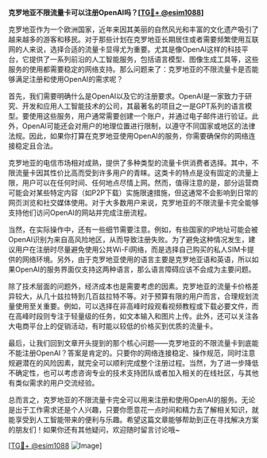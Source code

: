 **克罗地亚不限流量卡可以注册OpenAI吗？[[TG💪+ @esim1088](https://t.me/s/esim1088)]**

克罗地亚作为一个欧洲国家，近年来因其美丽的自然风光和丰富的文化遗产吸引了越来越多的游客和移民。对于那些计划在克罗地亚长期居住或者需要频繁使用互联网的人来说，选择合适的流量卡显得尤为重要。尤其是像OpenAI这样的科技平台，它提供了一系列前沿的人工智能服务，包括语言模型、图像生成工具等，这些服务的使用都需要稳定的网络支持。那么问题来了：克罗地亚的不限流量卡是否能够满足注册和使用OpenAI的需求呢？

首先，我们需要明确什么是OpenAI以及它的注册要求。OpenAI是一家致力于研究、开发和应用人工智能技术的公司，其最著名的项目之一是GPT系列的语言模型。要使用这些服务，用户通常需要创建一个账户，并通过电子邮件进行验证。此外，OpenAI可能还会对用户的地理位置进行限制，以遵守不同国家或地区的法律法规。因此，如果你打算在克罗地亚使用OpenAI的服务，你需要确保你的网络连接稳定且合法。

克罗地亚的电信市场相对成熟，提供了多种类型的流量卡供消费者选择。其中，不限流量卡因其性价比高而受到许多用户的青睐。这类卡的特点是没有固定的流量上限，用户可以在任何时间、任何地点尽情上网。然而，值得注意的是，部分运营商可能会对某些特定内容（如P2P下载）实施限速措施，但这通常不会影响到日常的网页浏览和社交媒体使用。对于大多数用户来说，克罗地亚的不限流量卡完全能够支持他们访问OpenAI的网站并完成注册流程。

当然，在实际操作中，还有一些细节需要注意。例如，有些国家的IP地址可能会被OpenAI识别为来自高风险地区，从而导致注册失败。为了避免这种情况发生，建议用户在注册时尽量避免使用公共Wi-Fi网络，而是选择自己购买的私人SIM卡提供的网络环境。另外，由于克罗地亚使用的语言主要是克罗地亚语和英语，所以如果OpenAI的服务界面仅支持这两种语言，那么语言障碍应该不会成为主要问题。

除了技术层面的问题外，经济成本也是需要考虑的因素。克罗地亚的流量卡价格差异较大，从几十兹拉特到几百兹拉特不等。对于预算有限的用户而言，合理规划流量使用至关重要。例如，可以选择在非高峰时段观看视频教程或下载必要文件，而在高峰时段则专注于轻量级的任务，如文本输入和图片上传。此外，还可以关注各大电商平台上的促销活动，有时能以较低的价格买到优质的流量卡。

最后，让我们回到文章开头提到的那个核心问题——克罗地亚的不限流量卡到底能不能注册OpenAI？答案是肯定的。只要你的网络连接稳定、操作规范，同时注意规避潜在的风险因素，就完全可以顺利完成整个注册过程。当然，为了进一步降低不确定性，也可以考虑咨询专业的技术支持团队或者加入相关的在线社区，与其他有类似需求的用户交流经验。

总而言之，克罗地亚的不限流量卡完全可以用来注册和使用OpenAI的服务。无论是出于工作需求还是个人兴趣，只要你愿意花一点时间和精力去了解相关知识，就能享受到人工智能带来的便利与乐趣。希望这篇文章能够帮助到正在寻找解决方案的朋友们！如果你还有其他疑问，欢迎随时留言讨论哦~

[[TG💪+ @esim1088](https://t.me/s/esim1088) ![Image](https://i.postimg.cc/4NQfJmqS/Snipaste-2025-05-13-00-14-12.png)]